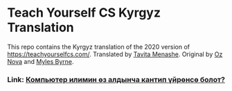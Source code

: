# Teach Yourself CS Kyrgyz Translation

This repo contains the Kyrgyz translation of the 2020 version of https://teachyourselfcs.com/. Translated by [Tavita Menashe](https://github.com/tavigul). Original by [Oz Nova](https://twitter.com/oznova_) and [Myles Byrne](https://twitter.com/quackingduck).


### Link: [Компьютер илимин өз алдынча кантип үйрөнсө болот?](https://github.com/tavigul/teachyourselfCS-KG-2/blob/c0b5b03b378b8497fa7ce385c8e3841f4eff7765/Teach_yourself_cs-2020-KG.md)

